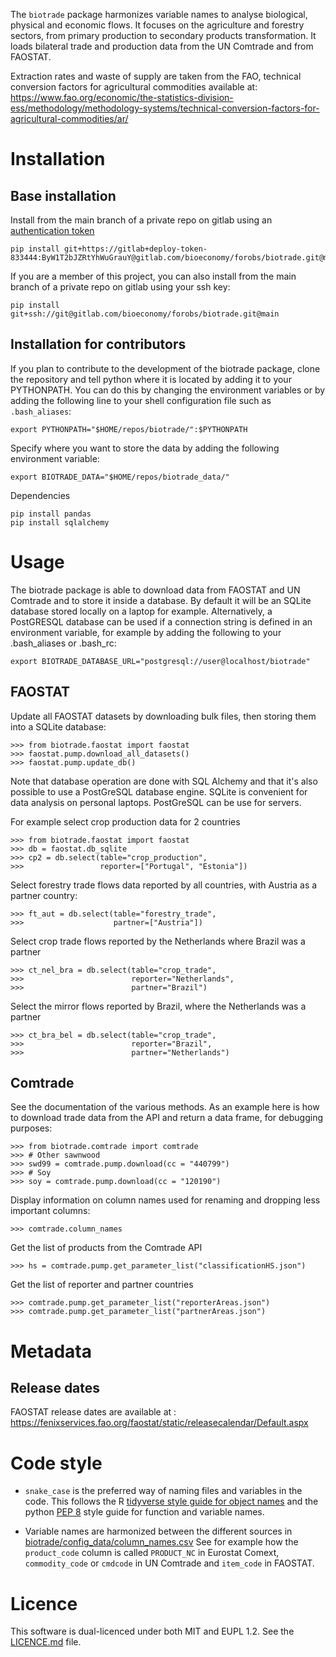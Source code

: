 
The `biotrade` package harmonizes variable names to analyse biological, physical and 
economic flows. It focuses on the agriculture and forestry sectors, from primary 
production to secondary products transformation. It loads bilateral trade and production 
data from the UN Comtrade and from FAOSTAT.

Extraction rates and waste of supply are taken from the FAO, technical conversion 
factors for agricultural commodities available at: 
https://www.fao.org/economic/the-statistics-division-ess/methodology/methodology-systems/technical-conversion-factors-for-agricultural-commodities/ar/


# Installation

## Base installation 

Install from the main branch of a private repo on gitlab using an
[authentication
token](https://docs.gitlab.com/ee/user/project/deploy_tokens/index.html)

    pip install git+https://gitlab+deploy-token-833444:ByW1T2bJZRtYhWuGrauY@gitlab.com/bioeconomy/forobs/biotrade.git@main

If you are a member of this project, you can also install from the main branch of a 
private repo on gitlab using your ssh key:

    pip install git+ssh://git@gitlab.com/bioeconomy/forobs/biotrade.git@main


## Installation for contributors

If you plan to contribute to the development of the biotrade package, clone the 
repository and tell python where it is located by adding it to your PYTHONPATH. You can 
do this by changing the environment variables or by adding the following line to your 
shell configuration file such as `.bash_aliases`:

    export PYTHONPATH="$HOME/repos/biotrade/":$PYTHONPATH

Specify where you want to store the data by adding the following environment variable:

    export BIOTRADE_DATA="$HOME/repos/biotrade_data/"

Dependencies

    pip install pandas
    pip install sqlalchemy


# Usage

The biotrade package is able to download data from FAOSTAT and UN Comtrade and to store
it inside a database. By default it will be an SQLite database stored locally on a
laptop for example. Alternatively, a PostGRESQL database can be used if a connection
string is defined in an environment variable, for example by adding the following to
your .bash_aliases or .bash_rc:

    export BIOTRADE_DATABASE_URL="postgresql://user@localhost/biotrade"


## FAOSTAT

Update all FAOSTAT datasets by downloading bulk files,
then storing them into a SQLite database:

    >>> from biotrade.faostat import faostat
    >>> faostat.pump.download_all_datasets()
    >>> faostat.pump.update_db()

Note that database operation are done with SQL Alchemy and that it's also possible to 
use a PostGreSQL database engine. SQLite is convenient for data analysis on personal 
laptops. PostGreSQL can be use for servers.



For example select crop production data for 2 countries

    >>> from biotrade.faostat import faostat
    >>> db = faostat.db_sqlite
    >>> cp2 = db.select(table="crop_production",
    >>>                 reporter=["Portugal", "Estonia"])

Select forestry trade flows data reported by all countries, with
Austria as a partner country:

    >>> ft_aut = db.select(table="forestry_trade",
    >>>                    partner=["Austria"])

Select crop trade flows reported by the Netherlands where Brazil was a
partner

    >>> ct_nel_bra = db.select(table="crop_trade",
    >>>                        reporter="Netherlands",
    >>>                        partner="Brazil")

Select the mirror flows reported by Brazil, where the Netherlands was a partner

    >>> ct_bra_bel = db.select(table="crop_trade",
    >>>                        reporter="Brazil",
    >>>                        partner="Netherlands")



## Comtrade

See the documentation of the various methods. As an example  here is how to download 
trade data from the API and return a data frame, for debugging purposes:

    >>> from biotrade.comtrade import comtrade
    >>> # Other sawnwood
    >>> swd99 = comtrade.pump.download(cc = "440799")
    >>> # Soy
    >>> soy = comtrade.pump.download(cc = "120190")

Display information on column names used for renaming
and dropping less important columns:

    >>> comtrade.column_names

Get the list of products from the Comtrade API

    >>> hs = comtrade.pump.get_parameter_list("classificationHS.json")

Get the list of reporter and partner countries

    >>> comtrade.pump.get_parameter_list("reporterAreas.json")
    >>> comtrade.pump.get_parameter_list("partnerAreas.json")


# Metadata


## Release dates

FAOSTAT release dates are available at :
https://fenixservices.fao.org/faostat/static/releasecalendar/Default.aspx


# Code style


- `snake_case` is the preferred way of naming files and variables in the code. This 
  follows the R [tidyverse style guide for object 
  names](https://style.tidyverse.org/syntax.html) and the python [PEP 
  8](https://www.python.org/dev/peps/pep-0008/#function-and-variable-names) style guide 
  for function and variable names.

- Variable names are harmonized between the different sources in
  [biotrade/config_data/column_names.csv](https://gitlab.com/bioeconomy/biotrade/-/blob/main/biotrade/config_data/column_names.csv)
  See for example how the `product_code` column is called  `PRODUCT_NC` in Eurostat Comext,
  `commodity_code` or `cmdcode` in UN Comtrade and `item_code` in FAOSTAT.



# Licence

This software is dual-licenced under both MIT and EUPL 1.2.
See the [LICENCE.md](LICENCE.md) file.

